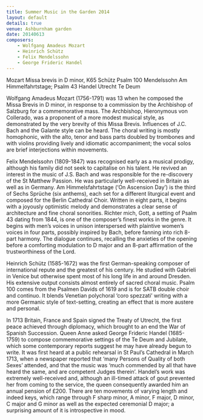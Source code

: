 ```yaml
---
title: Summer Music in the Garden 2014
layout: default
details: true
venue: Ashburnham garden
date: 20140613
composers:
    - Wolfgang Amadeus Mozart
    - Heinrich Schütz
    - Felix Mendelssohn
    - George Frideric Handel
---
```

Mozart Missa brevis in D minor, K65
Schütz Psalm 100
Mendelssohn Am Himmelfahrtstage; Psalm 43
Handel Utrecht Te Deum

Wolfgang Amadeus Mozart (1756-1791) was 13 when he composed the Missa Brevis in D minor, in response to a commission by the Archbishop of Salzburg for a commemorative mass.  The Archbishop, Hieronymous von Collerado, was a proponent of a more modest musical style, as demonstrated by the very brevity of this Missa Brevis.  Influences of J.C. Bach and the Galante style can be heard.  The choral writing is mostly homophonic, with the alto, tenor and bass parts doubled by trombones and with violins providing lively and idiomatic accompaniment; the vocal solos are brief interjections within movements.

Felix Mendelssohn (1809-1847) was recognised early as a musical prodigy, although his family did not seek to capitalise on his talent.  He revived an interest in the music of J.S. Bach and was responsible for the re-discovery of the St Matthew Passion. He was particularly well-received in Britain as well as in Germany.  Am Himmelsfahrtstage (‘On Ascension Day’) is the third of Sechs Sprüche (six anthems), each set for a different liturgical event and composed for the Berlin Cathedral Choir.  Written in eight parts, it begins with a joyously optimistic melody and demonstrates a clear sense of architecture and fine choral sonorities.  Richter mich, Gott, a setting of Psalm 43 dating from 1844, is one of the composer’s finest works in the genre. It begins with men’s voices in unison interspersed with plaintive women’s voices in four parts, possibly inspired by Bach, before fanning into rich 8-part harmony.  The dialogue continues, recalling the anxieties of the opening before a comforting modulation to D major and an 8-part affirmation of the trustworthiness of the Lord.

Heinrich Schütz (1585-1672) was the first German-speaking composer of international repute and the greatest of his century.  He studied with Gabrieli in Venice but otherwise spent most of his long life in and around Dresden.   His extensive output consists almost entirely of sacred choral music.  Psalm 100 comes from the Psalmen Davids of 1619 and is for SATB double choir and continuo.  It blends Venetian polychoral ‘coro spezzati’ writing with a more Germanic style of text-setting, creating an effect that is more austere and personal.

In 1713 Britain, France and Spain signed the Treaty of Utrecht, the first peace achieved through diplomacy, which brought to an end the War of Spanish Succession.  Queen Anne asked George Frideric Handel (1685-1759) to compose commemorative settings of the Te Deum and Jubilate, which some contemporary reports suggest he may have already begun to write. It was first heard at a public rehearsal in St Paul’s Cathedral in March 1713, when a newspaper reported that ‘many Persons of Quality of both Sexes’ attended, and that the music was ‘much commended by all that have heard the same, and are competent Judges therein’.  Handel’s work was extremely well-received and, although an ill-timed attack of gout prevented her from coming to the service, the queen consequently awarded him an annual pension of £200.  There are ten movements of varying length and indeed keys, which range through F sharp minor, A minor, F major, D minor, C major and G minor as well as the expected ceremonial D major; a surprising amount of it is introspective in mood.